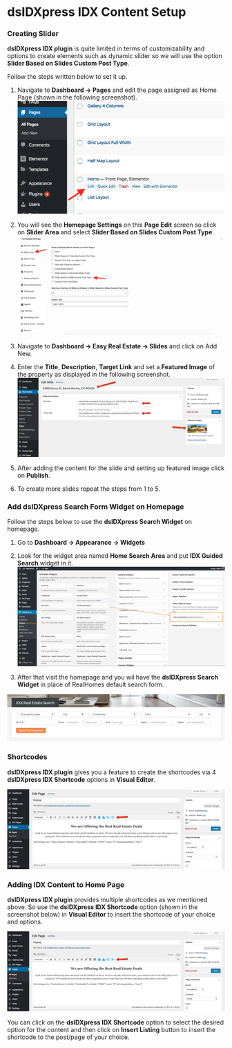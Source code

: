 # dsIDXpress IDX Content Setup 

### **Creating Slider**

**dsIDXpress IDX plugin** is quite limited in terms of customizability and options to create elements such as dynamic slider so we will use the option **Slider Based on Slides Custom Post Type**.

Follow the steps written below to set it up.

1. Navigate to **Dashboard → Pages** and edit the page assigned as Home Page (shown in the following screenshot).
![Edit Home Page](images/idx/edit-home-page.png)

2. You will see the **Homepage Settings** on this **Page Edit** screen so click on **Slider Area** and select **Slider Based on Slides Custom Post Type**.
![Slider Based on Slides Custom Post Type](images/idx/home-page-settings-slides-slider.png)

3. Navigate to **Dashboard → Easy Real Estate → Slides** and click on Add New.

4. Enter the **Title**, **Description**, **Target Link** and set a **Featured Image** of the property as displayed in the following screenshot.<br/>
![Creating slider using iHomeFinder content](images/idx/dsidxpress-slides.png)

5. After adding the content for the slide and setting up featured image click on **Publish**.

6. To create more slides repeat the steps from 1 to 5. 

### **Add dsIDXpress Search Form Widget on Homepage**

Follow the steps below to use the **dsIDXpress Search Widget** on homepage.

1. Go to **Dashboard → Appearance → Widgets**

2. Look for the widget area named **Home Search Area** and put **IDX Guided Search** widget in it.
![RealHomes Documentation](images/idx/idx-guided-search-widget.png)

3. After that visit the homepage and you wil have the **dsIDXpress Search Widget** in place of RealHomes default search form.

![RealHomes Documentation](images/idx/idx-guided-search-frontend.png)

### **Shortcodes**

**dsIDXpress IDX plugin** gives you a feature to create the shortcodes via 4 **dsIDXpress IDX Shortcode** options in **Visual Editor**.

![Creating slider using iHomeFinder content](images/idx/dsidxpress-shortcode-option.png)

### **Adding IDX Content to Home Page**

**dsIDXpress IDX plugin** provides multiple shortcodes as we mentioned above. So use the **dsIDXpress IDX Shortcode** option (shown in the screenshot below) in **Visual Editor** to insert the shortcode of your choice and options.

![Creating slider using iHomeFinder content](images/idx/dsidxpress-shortcode-option.png)

You can click on the **dsIDXpress IDX Shortcode** option to select the desired option for the content and then click on **Insert Listing** button to insert the shortcode to the post/page of your choice.

